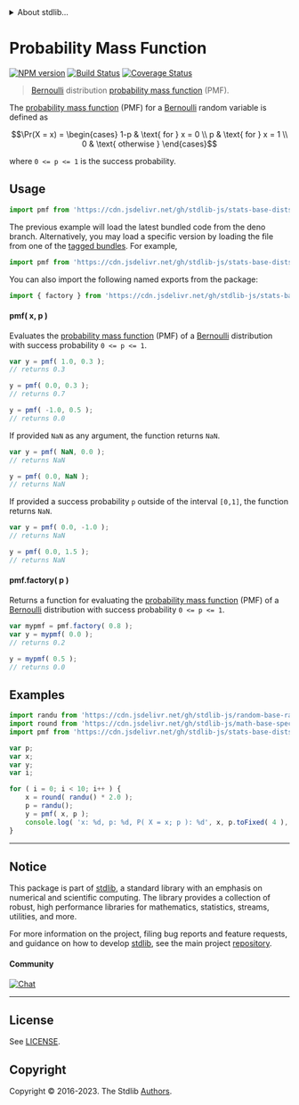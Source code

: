 <!--

@license Apache-2.0

Copyright (c) 2018 The Stdlib Authors.

Licensed under the Apache License, Version 2.0 (the "License");
you may not use this file except in compliance with the License.
You may obtain a copy of the License at

   http://www.apache.org/licenses/LICENSE-2.0

Unless required by applicable law or agreed to in writing, software
distributed under the License is distributed on an "AS IS" BASIS,
WITHOUT WARRANTIES OR CONDITIONS OF ANY KIND, either express or implied.
See the License for the specific language governing permissions and
limitations under the License.

-->


<details>
  <summary>
    About stdlib...
  </summary>
  <p>We believe in a future in which the web is a preferred environment for numerical computation. To help realize this future, we've built stdlib. stdlib is a standard library, with an emphasis on numerical and scientific computation, written in JavaScript (and C) for execution in browsers and in Node.js.</p>
  <p>The library is fully decomposable, being architected in such a way that you can swap out and mix and match APIs and functionality to cater to your exact preferences and use cases.</p>
  <p>When you use stdlib, you can be absolutely certain that you are using the most thorough, rigorous, well-written, studied, documented, tested, measured, and high-quality code out there.</p>
  <p>To join us in bringing numerical computing to the web, get started by checking us out on <a href="https://github.com/stdlib-js/stdlib">GitHub</a>, and please consider <a href="https://opencollective.com/stdlib">financially supporting stdlib</a>. We greatly appreciate your continued support!</p>
</details>

# Probability Mass Function

[![NPM version][npm-image]][npm-url] [![Build Status][test-image]][test-url] [![Coverage Status][coverage-image]][coverage-url] <!-- [![dependencies][dependencies-image]][dependencies-url] -->

> [Bernoulli][bernoulli-distribution] distribution [probability mass function][pmf] (PMF).

<section class="intro">

The [probability mass function][pmf] (PMF) for a [Bernoulli][bernoulli-distribution] random variable is defined as

<!-- <equation class="equation" label="eq:bernoulli_pmf" align="center" raw="\Pr(X = x) = \begin{cases} 1-p & \text{ for } x = 0 \\ p & \text{ for } x = 1 \\ 0 & \text{ otherwise } \end{cases}" alt="Probability mass function (PMF) for a Bernoulli distribution."> -->

```math
\Pr(X = x) = \begin{cases} 1-p & \text{ for } x = 0 \\ p & \text{ for } x = 1 \\ 0 & \text{ otherwise } \end{cases}
```

<!-- <div class="equation" align="center" data-raw-text="\Pr(X = x) = \begin{cases} 1-p &amp; \text{ for } x = 0 \\ p &amp; \text{ for } x = 1 \\ 0 &amp; \text{ otherwise } \end{cases}" data-equation="eq:bernoulli_pmf">
    <img src="https://cdn.jsdelivr.net/gh/stdlib-js/stdlib@591cf9d5c3a0cd3c1ceec961e5c49d73a68374cb/lib/node_modules/@stdlib/stats/base/dists/bernoulli/pmf/docs/img/equation_bernoulli_pmf.svg" alt="Probability mass function (PMF) for a Bernoulli distribution.">
    <br>
</div> -->

<!-- </equation> -->

where `0 <= p <= 1` is the success probability.

</section>

<!-- /.intro -->



<section class="usage">

## Usage

```javascript
import pmf from 'https://cdn.jsdelivr.net/gh/stdlib-js/stats-base-dists-bernoulli-pmf@deno/mod.js';
```
The previous example will load the latest bundled code from the deno branch. Alternatively, you may load a specific version by loading the file from one of the [tagged bundles](https://github.com/stdlib-js/stats-base-dists-bernoulli-pmf/tags). For example,

```javascript
import pmf from 'https://cdn.jsdelivr.net/gh/stdlib-js/stats-base-dists-bernoulli-pmf@v0.1.1-deno/mod.js';
```

You can also import the following named exports from the package:

```javascript
import { factory } from 'https://cdn.jsdelivr.net/gh/stdlib-js/stats-base-dists-bernoulli-pmf@deno/mod.js';
```

#### pmf( x, p )

Evaluates the [probability mass function][pmf] (PMF) of a [Bernoulli][bernoulli-distribution] distribution with success probability `0 <= p <= 1`.

```javascript
var y = pmf( 1.0, 0.3 );
// returns 0.3

y = pmf( 0.0, 0.3 );
// returns 0.7

y = pmf( -1.0, 0.5 );
// returns 0.0
```

If provided `NaN` as any argument, the function returns `NaN`.

```javascript
var y = pmf( NaN, 0.0 );
// returns NaN

y = pmf( 0.0, NaN );
// returns NaN
```

If provided a success probability `p` outside of the interval `[0,1]`, the function returns `NaN`.

```javascript
var y = pmf( 0.0, -1.0 );
// returns NaN

y = pmf( 0.0, 1.5 );
// returns NaN
```

#### pmf.factory( p )

Returns a function for evaluating the [probability mass function][pmf] (PMF) of a [Bernoulli][bernoulli-distribution] distribution with success probability `0 <= p <= 1`.

```javascript
var mypmf = pmf.factory( 0.8 );
var y = mypmf( 0.0 );
// returns 0.2

y = mypmf( 0.5 );
// returns 0.0
```

</section>

<!-- /.usage -->

<section class="examples">

## Examples

<!-- eslint no-undef: "error" -->

```javascript
import randu from 'https://cdn.jsdelivr.net/gh/stdlib-js/random-base-randu@deno/mod.js';
import round from 'https://cdn.jsdelivr.net/gh/stdlib-js/math-base-special-round@deno/mod.js';
import pmf from 'https://cdn.jsdelivr.net/gh/stdlib-js/stats-base-dists-bernoulli-pmf@deno/mod.js';

var p;
var x;
var y;
var i;

for ( i = 0; i < 10; i++ ) {
    x = round( randu() * 2.0 );
    p = randu();
    y = pmf( x, p );
    console.log( 'x: %d, p: %d, P( X = x; p ): %d', x, p.toFixed( 4 ), y.toFixed( 4 ) );
}
```

</section>

<!-- /.examples -->

<!-- Section for related `stdlib` packages. Do not manually edit this section, as it is automatically populated. -->

<section class="related">

</section>

<!-- /.related -->

<!-- Section for all links. Make sure to keep an empty line after the `section` element and another before the `/section` close. -->


<section class="main-repo" >

* * *

## Notice

This package is part of [stdlib][stdlib], a standard library with an emphasis on numerical and scientific computing. The library provides a collection of robust, high performance libraries for mathematics, statistics, streams, utilities, and more.

For more information on the project, filing bug reports and feature requests, and guidance on how to develop [stdlib][stdlib], see the main project [repository][stdlib].

#### Community

[![Chat][chat-image]][chat-url]

---

## License

See [LICENSE][stdlib-license].


## Copyright

Copyright &copy; 2016-2023. The Stdlib [Authors][stdlib-authors].

</section>

<!-- /.stdlib -->

<!-- Section for all links. Make sure to keep an empty line after the `section` element and another before the `/section` close. -->

<section class="links">

[npm-image]: http://img.shields.io/npm/v/@stdlib/stats-base-dists-bernoulli-pmf.svg
[npm-url]: https://npmjs.org/package/@stdlib/stats-base-dists-bernoulli-pmf

[test-image]: https://github.com/stdlib-js/stats-base-dists-bernoulli-pmf/actions/workflows/test.yml/badge.svg?branch=v0.1.1
[test-url]: https://github.com/stdlib-js/stats-base-dists-bernoulli-pmf/actions/workflows/test.yml?query=branch:v0.1.1

[coverage-image]: https://img.shields.io/codecov/c/github/stdlib-js/stats-base-dists-bernoulli-pmf/main.svg
[coverage-url]: https://codecov.io/github/stdlib-js/stats-base-dists-bernoulli-pmf?branch=main

<!--

[dependencies-image]: https://img.shields.io/david/stdlib-js/stats-base-dists-bernoulli-pmf.svg
[dependencies-url]: https://david-dm.org/stdlib-js/stats-base-dists-bernoulli-pmf/main

-->

[chat-image]: https://img.shields.io/gitter/room/stdlib-js/stdlib.svg
[chat-url]: https://app.gitter.im/#/room/#stdlib-js_stdlib:gitter.im

[stdlib]: https://github.com/stdlib-js/stdlib

[stdlib-authors]: https://github.com/stdlib-js/stdlib/graphs/contributors

[umd]: https://github.com/umdjs/umd
[es-module]: https://developer.mozilla.org/en-US/docs/Web/JavaScript/Guide/Modules

[deno-url]: https://github.com/stdlib-js/stats-base-dists-bernoulli-pmf/tree/deno
[umd-url]: https://github.com/stdlib-js/stats-base-dists-bernoulli-pmf/tree/umd
[esm-url]: https://github.com/stdlib-js/stats-base-dists-bernoulli-pmf/tree/esm
[branches-url]: https://github.com/stdlib-js/stats-base-dists-bernoulli-pmf/blob/main/branches.md

[stdlib-license]: https://raw.githubusercontent.com/stdlib-js/stats-base-dists-bernoulli-pmf/main/LICENSE

[bernoulli-distribution]: https://en.wikipedia.org/wiki/Bernoulli_distribution

[pmf]: https://en.wikipedia.org/wiki/Probability_mass_function

</section>

<!-- /.links -->
